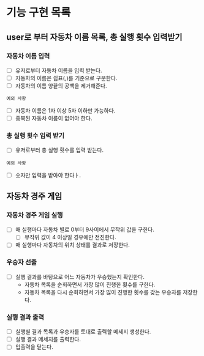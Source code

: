 # 기능 구현 목록

## user로 부터 자동차 이름 목록, 총 실행 횟수 입력받기

### 자동차 이름 입력
- [ ] 유저로부터 자동차 이름을 입력 받는다.
- [ ] 자동차의 이름은 쉼표(,)를 기준으로 구분한다.
- [ ] 자동차의 이름 양끝의 공백을 제거해준다.

`예외 사항`
- [ ] 자동차 이름은 1자 이상 5자 이하만 가능하다.
- [ ] 중복된 자동차 이름이 없어야 한다. 

### 총 실행 횟수 입력 받기
- [ ] 유저로부터 총 실행 횟수를 입력 받는다.

`예외 사항`
- [ ] 숫자만 입력을 받아야 한다ㅏ.
## 자동차 경주 게임
### 자동차 경주 게임 실행
- [ ] 매 실행마다 자동차 별로 0부터 9사이에서 무작위 값을 구한다.
  - [ ] 무작위 값이 4 이상일 경우에만 전진한다.
- [ ] 매 실행마다 자동차의 위치 상태를 결과로 저장한다.

### 우승자 선출
- [ ] 실행 결과를 바탕으로 어느 자동차가 우승했는지 확인한다.
  -  자동차 목록을 순회하면서 가장 많이 진행한 횟수를 구한다.
  - 자동차 목록을 다시 순회하면서 가장 많이 진행한 횟수를 갖는 우승자를 저장한다.
  

### 실행 결과 출력
- [ ] 실행별 결과 목록과 우승자를 토대로 출력할 메세지 생성한다.
- [ ] 실행 결과 메세지를 출력한다.
- [ ] 입출력을 닫는다.